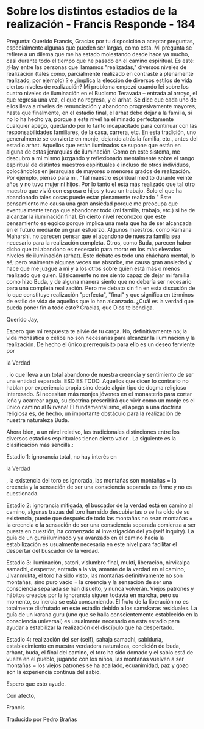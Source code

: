 # Sobre los distintos estadios de la realización - Francis Responde - 184

Pregunta: Querido Francis, Gracias por tu disposición a aceptar preguntas, especialmente algunas que pueden ser largas, como esta. Mi pregunta se refiere a un dilema que me ha estado molestando desde hace ya mucho, casi durante todo el tiempo que he pasado en el camino espiritual. Es este: ¿Hay entre las personas que llamamos "realizadas," diversos niveles de realización (tales como, parcialmente realizado en contraste a plenamente realizado, por ejemplo) ? e ¿implica la elección de diversos estilos de vida ciertos niveles de realización? Mi problema empezó cuando leí sobre los cuatro niveles de iluminación en el Budismo Teravada – entrada al arroyo, el que regresa una vez, el que no regresa, y el arhat. Se dice que cada uno de ellos lleva a niveles de renunciación y abandono progresivamente mayores, hasta que finalmente, en el estadio final, el arhat debe dejar a la familia, si no lo ha hecho ya, porque a este nivel ha eliminado perfectamente cualquier apego, quedando por lo tanto incapacitado para continuar con las responsabilidades familiares, de la casa, carrera, etc. En esta tradición, uno generalmente se convierte en monje, dejando atrás la familia, etc., antes del estadio arhat. Aquellos que están iluminados se supone que están en alguna de estas jerarquías de iluminación. Como en este sistema, me descubro a mi mismo juzgando y reflexionado mentalmente sobre el rango espiritual de distintos maestros espirituales e incluso de otros individuos, colocándolos en jerarquías de mayores o menores grados de realización. Por ejemplo, pienso para mi, "Tal maestro espiritual meditó durante veinte años y no tuvo mujer ni hijos. Por lo tanto el está más realizado que tal otro maestro que vivió con esposa e hijos y tuvo un trabajo. Solo el que ha abandonado tales cosas puede estar plenamente realizado " Este pensamiento me causa una gran ansiedad porque me preocupa que eventualmente tenga que abandonar todo (mi familia, trabajo, etc.) si he de alcanzar la iluminación final. En cierto nivel reconozco que este pensamiento es egoico porque implica una meta que ha de ser alcanzada en el futuro mediante un gran esfuerzo. Algunos maestros, como Ramana Maharshi, no parecen pensar que el abandono de nuestra familia sea necesario para la realización completa. Otros, como Buda, parecen haber dicho que tal abandono es necesario para morar en los más elevados niveles de iluminación (arhat). Este debate es todo una cháchara mental, lo sé; pero realmente algunas veces me absorbe, me causa gran ansiedad y hace que me juzgue a mi y a los otros sobre quien está más o menos realizado que quien. Básicamente no me siento capaz de dejar mi familia como hizo Buda, y de alguna manera siento que no debería ser necesario para una completa realización. Pero me debato sin fin en esta discusión de lo que constituye realización "perfecta", "final" y que significa en términos de estilo de vida de aquellos que lo han alcanzado. ¿Cuál es la verdad que pueda poner fin a todo esto? Gracias, que Dios te bendiga.

Querido Jay,

Espero que mi respuesta te alivie de tu carga. No, definitivamente no; la vida monástica o célibe no son necesarias para alcanzar la iluminación y la realización. De hecho el único prerrequisito para ello es un deseo ferviente por

la Verdad

, lo que lleva a un total abandono de nuestra creencia y sentimiento de ser una entidad separada. ESO ES TODO. Aquellos que dicen lo contrario no hablan por experiencia propia sino desde algún tipo de dogma religioso interesado. Si necesitan más monjes jóvenes en el monasterio para cortar leña y acarrear agua, su doctrina prescribirá que vivir como un monje es el único camino al Nirvana! El fundamentalismo, el apego a una doctrina religiosa es, de hecho, un importante obstáculo para la realización de nuestra naturaleza Buda.

Ahora bien, a un nivel relativo, las tradicionales distinciones entre los diversos estadios espirituales tienen cierto valor . La siguiente es la clasificación más sencilla.:

Estadio 1: ignorancia total, no hay interés en

la Verdad

, la existencia del toro es ignorada, las montañas son montañas = la creencia y la sensación de ser una consciencia separada es firme y no es cuestionada.

Estadio 2: ignorancia mitigada, el buscador de la verdad está en camino al camino, algunas trazas del toro han sido descubiertas o se ha oído de su existencia, puede que después de todo las montañas no sean montañas = la creencia o la sensación de ser una consciencia separada comienza a ser puesta en cuestión, ha comenzado al investigación del yo (self inquiry). La guía de un gurú iluminado y ya avanzado en el camino hacia la estabilización es usualmente necesaria en este nivel para facilitar el despertar del buscador de la verdad.

Estadio 3: iluminación, satori, vislumbre final, mukti, liberación, nirvikalpa samadhi, despertar, entrada a la vía, amante de la verdad en el camino, Jivanmukta, el toro ha sido visto, las montañas definitivamente no son montañas, sino puro vacío = la creencia y la sensación de ser una consciencia separada se han disuelto, y nunca volverán. Viejos patrones y hábitos creados por la ignorancia siguen todavía en marcha, pero su momento, su inercia se está consumiendo. El fruto de la liberación no es totalmente disfrutado en este estadio debido a los samskaras residuales. La guía de un karana guru (uno que se halla conscientemente establecido en la consciencia universal) es usualmente necesario en esta estadio para ayudar a estabilizar la realización del discípulo que ha despertado.

Estadio 4: realización del ser (self), sahaja samadhi, sabiduría, establecimiento en nuestra verdadera naturaleza, condición de buda, arhant, buda, el final del camino, el toro ha sido domado y el sabio está de vuelta en el pueblo, jugando con los niños, las montañas vuelven a ser montañas = los viejos patrones se ha acallado, ecuanimidad, paz y gozo son la experiencia continua del sabio.

Espero que esto ayude.

Con afecto,

Francis

Traducido por Pedro Brañas

